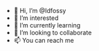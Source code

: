 - 👋 Hi, I’m @Idfossy
- 👀 I’m interested 
- 🌱 I’m currently learning 
- 💞️ I’m looking to collaborate 
- 📫 You can reach me

<!---
Idfossy/Idfossy is a ✨ special ✨ repository because its `README.md` (this file) appears on your GitHub profile.
You can click the Preview link to take a look at your changes.
--->
